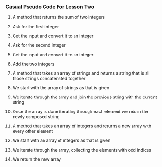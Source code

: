 ### Casual Pseudo Code For Lesson Two

1.  A method that returns the sum of two integers
  1.  Ask for the first integer
  2.  Get the input and convert it to an integer
  3.  Ask for the second integer
  4.  Get the input and convert it to an integer
  5.  Add the two integers

2.  A method that takes an array of strings and returns a string that is all those strings concatenated together
  1.  We start with the array of strings as that is given
  2.  We iterate through the array and join the previous string with the current string
  3.  Once the array is done iterating through each element we return the newly composed string

3.  A method that takes an array of integers and returns a new array with every other element
  1.  We start with an array of integers as that is given
  2.  We iterate through the array, collecting the elements with odd indices
  3.  We return the new array